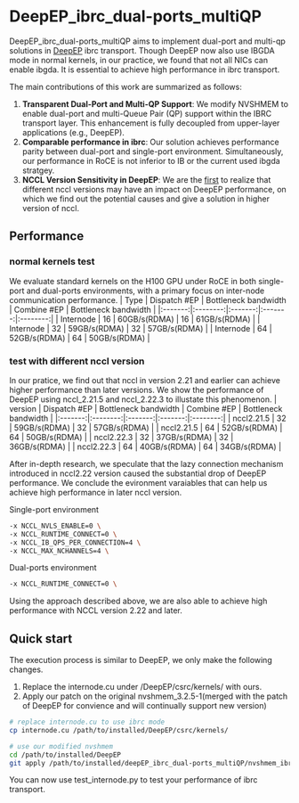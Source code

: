 # DeepEP_ibrc_dual-ports_multiQP
DeepEP_ibrc_dual-ports_multiQP aims to implement dual-port and multi-qp solutions in [DeepEP](https://github.com/deepseek-ai/DeepEP) ibrc transport. Though DeepEP now also use IBGDA mode in normal kernels, in our practice, we found that not all NICs can enable ibgda. It is essential to achieve high performance in ibrc transport. 

The main contributions of this work are summarized as follows:

1. **Transparent Dual-Port and Multi-QP Support**: We modify NVSHMEM to enable dual-port and multi-Queue Pair (QP) support within the IBRC transport layer. This enhancement is fully decoupled from upper-layer applications (e.g., DeepEP).
2. **Comparable performance in ibrc**: Our solution achieves performance parity between dual-port and single-port environment. Simultaneously, our performance in RoCE is not inferior to IB or the current used ibgda stratgey.
3. **NCCL Version Sensitivity in DeepEP**: We are the [first](https://github.com/deepseek-ai/DeepEP/issues/82) to realize that different nccl versions may have an impact on DeepEP performance, on which we find out the potential causes and give a solution in higher version of nccl.

## Performance
### normal kernels test
We evaluate standard kernels on the H100 GPU under RoCE in both single-port and dual-ports environments, with a primary focus on inter-node communication performance.
| Type | Dispatch #EP	| Bottleneck bandwidth | Combine #EP | Bottleneck bandwidth |
|:-------:|:--------:|:-------:|:-------:|:--------:|
| Internode | 16 | 60GB/s(RDMA) | 16 | 61GB/s(RDMA) |
| Internode | 32 | 59GB/s(RDMA) | 32 | 57GB/s(RDMA) |
| Internode | 64 | 52GB/s(RDMA) | 64 | 50GB/s(RDMA) |
### test with different nccl version
In our pratice, we find out that nccl in version 2.21 and earlier can achieve higher performance than later versions. We show the performance of DeepEP using nccl_2.21.5 and nccl_2.22.3 to illustate this phenomenon.
| version | Dispatch #EP	| Bottleneck bandwidth | Combine #EP | Bottleneck bandwidth |
|:-------:|:--------:|:-------:|:-------:|:--------:|
| nccl2.21.5 | 32 | 59GB/s(RDMA) | 32 | 57GB/s(RDMA) |
| nccl2.21.5 | 64 | 52GB/s(RDMA) | 64 | 50GB/s(RDMA) |
| nccl2.22.3 | 32 | 37GB/s(RDMA) | 32 | 36GB/s(RDMA) |
| nccl2.22.3 | 64 | 40GB/s(RDMA) | 64 | 34GB/s(RDMA) |

After in-depth research, we speculate that the lazy connection mechanism introduced in nccl2.22 version caused the substantial drop of DeepEP performance. We conclude the evironment varaiables that can help us achieve high performance in later nccl version.

Single-port environment

```bash
-x NCCL_NVLS_ENABLE=0 \
-x NCCL_RUNTIME_CONNECT=0 \
-x NCCL_IB_QPS_PER_CONNECTION=4 \
-x NCCL_MAX_NCHANNELS=4 \
```

Dual-ports environment

```bash
-x NCCL_RUNTIME_CONNECT=0 \
```

Using the approach described above, we are also able to achieve high performance with NCCL version 2.22 and later.

## Quick start
The execution process is similar to DeepEP, we only make the following changes.

1. Replace the internode.cu under /DeepEP/csrc/kernels/ with ours.
2. Apply our patch on the original nvshmem_3.2.5-1(merged with the patch of DeepEP for convience and will continually support new version)

```bash
# replace internode.cu to use ibrc mode
cp internode.cu /path/to/installed/DeepEP/csrc/kernels/

# use our modified nvshmem
cd /path/to/installed/DeepEP
git apply /path/to/installed/deepEP_ibrc_dual-ports_multiQP/nvshmem_ibrc.patch
```

You can now use test_internode.py to test your performance of ibrc transport.
